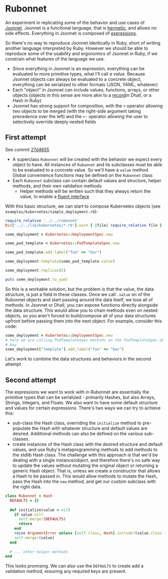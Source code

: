 # Rubonnet

An experiment in replicating some of the behavior and use cases of [Jsonnet](https://jsonnet.org/).
Jsonnet is a functional language, that is [hermetic](https://jsonnet.org/ref/language.html#independence-from-the-environment-hermeticity),
and allows no side effects. Everything in Jsonnet is composed of [expressions](https://jsonnet.org/ref/language.html#expressions).

So there's no way to reproduce Jsonnet identically in Ruby, short of writing another language interpreted by Ruby.
However we should be able to reproduce some of the usability and ergonomics of Jsonnet in Ruby, if we constrain
what features of the language we use.

* Since everything in Jsonnet is an expression, everything can be evaluated to more primitive types, what I'll call _a value_.
Because Jsonnet objects can always be evaluated to a concrete object, everything can be serialized to other formats
(JSON, YAML, whatever) 
* Each "object" in Jsonnet can include values, functions, arrays, or other objects (objects in this sense are more akin
to a [record](https://docs.dhall-lang.org/tutorials/Language-Tour.html#records)in Dhall, or a Hash in Ruby)
* Jsonnet has strong support for composition, with the `+` operator allowing two objects to be merged (with the right-side
argument taking precedence over the left) and the `+:` operator allowing the user to selectively override deeply nested
fields


## First attempt

See commit [27d4655](https://github.com/alexdglover/rubonnet/commit/27d4655c39bceba291da38d02811d2e9ab3c3b48)

* A superclass `Rubonnet` will be created with the behavior we expect every object to have. All instances of `Rubonnet`
and its subclasses must be able to be evaluated to a concrete value. So we'll have a `value` method. Global convenience 
functions may be defined on the `Rubonnet` class
* Each `Rubonnet` subclass can contain default values and structure, helper methods, and their own validation methods
  * Helper methods will be written such that they always return the value, to enable a [fluent interface](https://en.wikipedia.org/wiki/Fluent_interface)

With this basic structure, we can start to compose Kubernetes objects (see `examples/kubernetes/simple_deployment.rb`):

```ruby
require_relative '../../rubonnet'
Dir['../../lib/kubernetes/*.rb'].each { |file| require_relative file }

some_deployment = Kubernetes::DeploymentSpec.new

some_pod_template = Kubernetes::PodTemplateSpec.new

some_pod_template.add_label("foo" => "bar")

some_deployment.template(some_pod_template.value)

some_deployment.replicas(5)

puts some_deployment.to_yaml
```

So this is a workable solution, but the problem is that the value, the data structure, is just a field in these classes.
Once we call `.value` on of the Rubonnet objects and start passing around the data itself, we lose all of methods.
In Jsonnet or Dhall, you can expose functions directly alongside the data structure. This would allow you to chain methods
even on nested objects, so you aren't forced to build/compose all of your data structures upfront before passing them
into the next object. For example, consider this code:

```ruby
some_deployment = Kubernetes::DeploymentSpec.new
# here we are calling PodTemplateSpec methods on the PodTemplateSpec object stored as the value associated with the `"template"`
# key
some_deployment["template"].add_label("foo" => "bar")
```

Let's work to combine the data structures and behaviors in the second attempt

## Second attempt

The expressions we want to work with in Rubonnet are essentially the primitive types that can be serialized - primarily
Hashes, but also Arrays, Strings, Integers, and Floats. We also want to have some default structure and values for
certain expressions. There's two ways we can try to achieve this:

* sub-class the Hash class, overriding the `initialize` method to pre-populate the Hash with whatever structure and 
default values are desired. Additional methods can also be defined on the various sub-classes. 
* create instances of the Hash class with the desired structure and default values, and use Ruby's metaprogramming
methods to add methods to the stdlib Hash class. The challenge with this approach is that we'd be dealing with a single
instance/object, and therefore there's no safe way to update the values without mutating the original object or
returning a generic Hash object. That is, unless we create a constructor that allows a Hash to be passed in. This would
allow methods to mutate the Hash, pass the Hash into the `new` method, and get our custom subclass with the right data.

```ruby
class Rubonnet < Hash
  DEFAULTS = {}
  
  def initialize(value = nil)
    if value.nil?
      self.merge!(DEFAULTS)
      return
    end
    raise ArgumentError unless [self.class, Hash].include?(value.class)
    self.merge!(value)
  end
  
  # ... other helper methods
end
```

This looks promising. We can also use the `DEFAULTS` to create add a validation method, ensuring any required keys
are present. 

